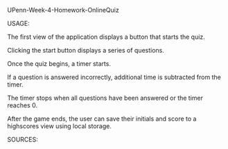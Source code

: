 UPenn-Week-4-Homework-OnlineQuiz




USAGE:

The first view of the application displays a button that starts the quiz.

Clicking the start button displays a series of questions.

Once the quiz begins, a timer starts.

If a question is answered incorrectly, additional time is subtracted from the timer.

The timer stops when all questions have been answered or the timer reaches 0.

After the game ends, the user can save their initials and score to a highscores view using local storage.



SOURCES:
